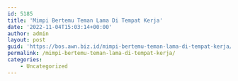 ```yaml
---
id: 5185
title: 'Mimpi Bertemu Teman Lama Di Tempat Kerja'
date: '2022-11-04T15:03:14+00:00'
author: admin
layout: post
guid: 'https://bos.awn.biz.id/mimpi-bertemu-teman-lama-di-tempat-kerja/'
permalink: /mimpi-bertemu-teman-lama-di-tempat-kerja/
categories:
    - Uncategorized
---
```


